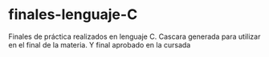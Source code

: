 # finales-lenguaje-C
Finales de práctica realizados en lenguaje C.
Cascara generada para utilizar en el final de la materia. Y final aprobado en la cursada
